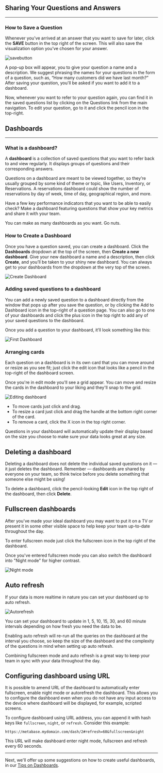 
## Sharing Your Questions and Answers
---
### How to Save a Question
Whenever you’ve arrived at an answer that you want to save for later, click the **SAVE** button in the top right of the screen. This will also save the visualization option you’ve chosen for your answer.

![savebutton](images/SaveButton.png)

A pop-up box will appear, you to give your question a name and a description. We suggest phrasing the names for your questions in the form of a question, such as, “How many customers did we have last month?” After saving your question, you'll be asked if you want to add it to a dashboard.

Now, whenever you want to refer to your question again, you can find it in the saved questions list by clicking on the Questions link from the main navigation. To edit your question, go to it and click the pencil icon in the top-right.

## Dashboards
---
### What is a dashboard?
A **dashboard** is a collection of saved questions that you want to refer back to and view regularly. It displays groups of questions and their corresponding answers.

Questions on a dashboard are meant to be viewed together, so they’re usually grouped by some kind of theme or topic, like Users, Inventory, or Reservations. A reservations dashboard could show the number of reservations by day of week, time of day, geographical region, and more.

Have a few key performance indicators that you want to be able to easily check? Make a dashboard featuring questions that show your key metrics and share it with your team.

You can make as many dashboards as you want. Go nuts.

### How to Create a Dashboard
Once you have a question saved, you can create a dashboard. Click the **Dashboards** dropdown at the top of the screen, then **Create a new dashboard**. Give your new dashboard a name and a description, then click **Create**, and you’ll be taken to your shiny new dashboard. You can always get to your dashboards from the dropdown at the very top of the screen.

![Create Dashboard](images/dashboards/DashboardCreate.png)

### Adding saved questions to a dashboard
You can add a newly saved question to a dashboard directly from the window that pops up after you save the question, or by clicking the Add to Dashboard icon in the top-right of a question page. You can also go to one of your dashboards and click the plus icon in the top right to add any of your saved questions to the dashboard.

Once you add a question to your dashboard, it’ll look something like this:

![First Dashboard](images/dashboards/FirstDashboard.png)

### Arranging cards
Each question on a dashboard is in its own card that you can move around or resize as you see fit; just click the edit icon that looks like a pencil in the top-right of the dashboard screen.  

Once you're in edit mode you'll see a grid appear. You can move and resize the cards in the dashboard to your liking and they'll snap to the grid.

![Editing dashboard](images/dashboards/DashboardEdit.png)

- To move cards just click and drag.
- To resize a card just click and drag the handle at the bottom right corner of the card.
- To remove a card, click the X icon in the top right corner.

Questions in your dashboard will automatically update their display based on the size you choose to make sure your data looks great at any size.


## Deleting a dashboard
Deleting a dashboard does not delete the individual saved questions on it — it just deletes the dashboard. Remember — dashboards are shared by everyone on your team, so think twice before you delete something that someone else might be using!

To delete a dashboard, click the pencil-looking **Edit** icon in the top right of the dashboard, then click **Delete**.

## Fullscreen dashboards

After you've made your ideal dashboard you may want to put it on a TV or present it in some other visible space to help keep your team up-to-date throughout the day.

To enter fullscreen mode just click the fullscreen icon in the top right of the dashboard.

Once you've entered fullscreen mode you can also switch the dashboard into "Night mode" for higher contrast.

![Night mode](images/dashboards/DashboardNightMode.png)

## Auto refresh
If your data is more realtime in nature you can set your dashboard up to auto refresh.

![Autorefresh](images/dashboards/DashboardAutorefresh.png)

You can set your dashboard to update in 1, 5, 10, 15, 30, and 60 minute intervals depending on how fresh you need the data to be.

Enabling auto refresh will re-run all the queries on the dashboard at the interval you choose, so keep the size of the dashboard and the complexity of the questions in mind when setting up auto refresh.

Combining fullscreen mode and auto refresh is a great way to keep your team in sync with your data throughout the day.

## Configuring dashboard using URL

It is possible to amend URL of the dashboard to automatically enter fullscreen, enable night mode or autorefresh the dashboard. This allows you to configure the dashboard even when you do not have any input access to the device where dashboard will be displayed, for example, scripted screens.

To configure dashboard using URL address, you can append it with hash keys like `fullscreen`, `night`, or `refresh`. Consider this example:

`https://metabase.mydomain.com/dash/2#refresh=60&fullscreen&night`

This URL will make dashboard enter night mode, fullscreen and refresh every 60 seconds.

---

Next, we'll offer up some suggestions on how to create useful dashboards, in our [Tips on Dashboards](06-dashboard-tips.md).
